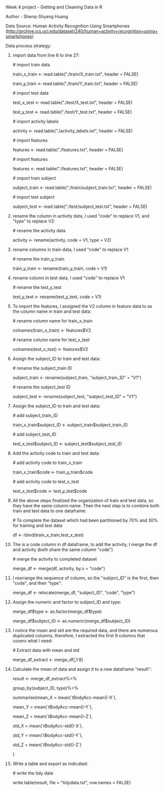 Week 4 project - Getting and Cleaning Data in R

Author - Shenq-Shyang Huang

Data Source: Human Activity Recognition Using Smartphones (<http://archive.ics.uci.edu/dataset/240/human+activity+recognition+using+smartphones>)

Data process strategy:

1.  import data from line 6 to line 27:

    \# import train data

    train_x_train \<- read.table("./train/X_train.txt", header = FALSE)

    train_y_train \<- read.table("./train/Y_train.txt", header = FALSE)

    \# import test data

    test_x_test \<- read.table("./test/X_test.txt", header = FALSE)

    test_y_test \<- read.table("./test/Y_test.txt", header = FALSE)

    \# import activity labels

    activity \<- read.table("./activity_labels.txt", header = FALSE)

    \# import features

    features \<- read.table("./features.txt", header = FALSE)

    \# import features

    features \<- read.table("./features.txt", header = FALSE)

    \# import train subject

    subject_train \<- read.table("./train/subject_train.txt", header = FALSE)

    \# import test subject

    subject_test \<- read.table("./test/subject_test.txt", header = FALSE)

2.  rename the column in activity data, I used "code" to replace V1, and "type" to replace V2:

    \# rename the activity data

    activity \<- rename(activity, code = V1, type = V2)

3.  rename columns in train data, I used "code" to replace V1

    \# rename the train_y_train

    train_y_train \<- rename(train_y_train, code = V1)

4.  rename column in test data, I used "code" to replace V1

    \# rename the test_y_test

    test_y_test \<- rename(test_y_test, code = V1)

5.  To import the features, I assigned the V2 column in feature data to as the column name in train and test data:

    \# rename column name for train_x_train

    colnames(train_x_train) \<- features\$V2

    \# rename column name for test_x_test

    colnames(test_x_test) \<- features\$V2

6.  Assign the subject_ID to train and test data:

    \# rename the subject_train ID

    subject_train \<- rename(subject_train, "subject_train_ID" = "V1")

    \# rename the subject_test ID

    subject_test \<- rename(subject_test, "subject_test_ID" = "V1")

7.  Assign the subject_ID to train and test data:

    \# add subject_train_ID

    train_x_train\$subject_ID \<- subject_train\$subject_train_ID

    \# add subject_test_ID

    test_x_test\$subject_ID \<- subject_test\$subject_test_ID

8.  Add the activity code to train and test data:

    \# add activity code to train_x_train

    train_x_train\$code \<- train_y_train\$code

    \# add activity code to test_x_test

    test_x_test\$code \<- test_y_test\$code

9.  All the above steps finalized the organization of train and test data, so they have the same column name. Then the next step is to combine both train and test data to one dataframe:

    \# To complete the dataset which had been partitioned by 70% and 30% for training and test data

    df \<- rbind(train_x_train,test_x_test)

10. The is a code column in df dataframe, to add the activity, I merge the df and activity (both share the same column "code")

    \# merge the activity to completed dataset

    merge_df \<- merge(df, activity, by.x = "code")

11. I rearrange the sequence of column, so the "subject_ID" is the first, then "code", and then "type":

    merge_df \<- relocate(merge_df, "subject_ID", "code", "type")

12. Assign the numeric and factor to subject_ID and type:

    merge_df\$type \<- as.factor(merge_df\$type)

    merge_df\$subject_ID \<- as.numeric(merge_df\$subject_ID)

13. I notice the mean and std are the required data, and there are numerous duplicated columns, therefore, I extracted the first 9 columns that covers what I need:

    \# Extract data with mean and std

    merge_df_extract \<- merge_df[,1:9]

14. Calculate the mean of data and assign it to a new dataframe "result":

    result \<- merge_df_extract%\>%

    group_by(subject_ID, type)%\>%

    summarise(mean_X = mean(\`tBodyAcc-mean()-X\`),

    mean_Y = mean(\`tBodyAcc-mean()-Y\`),

    mean_Z = mean(\`tBodyAcc-mean()-Z\`),

    std_X = mean(\`tBodyAcc-std()-X\`),

    std_Y = mean(\`tBodyAcc-std()-Y\`),

    std_Z = mean(\`tBodyAcc-std()-Z\`)

    )

15. Write a table and export as indicated:

    \# write the tidy date

    write.table(result, file = "tidydata.txt", row.names = FALSE)
